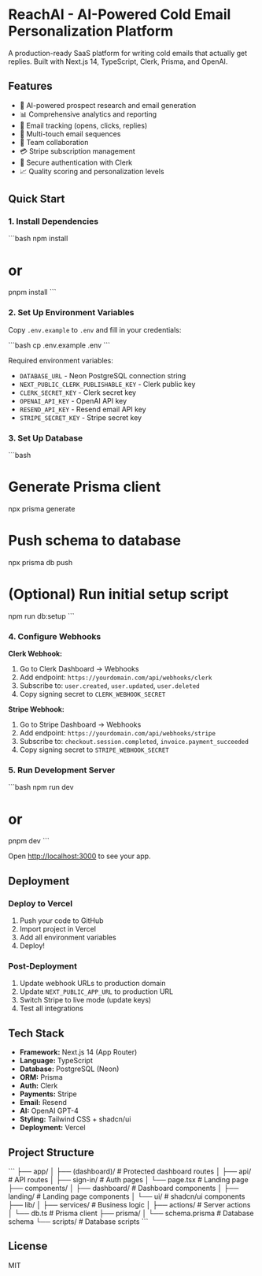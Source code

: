 # ReachAI - AI-Powered Cold Email Personalization Platform

A production-ready SaaS platform for writing cold emails that actually get replies. Built with Next.js 14, TypeScript, Clerk, Prisma, and OpenAI.

## Features

- 🤖 AI-powered prospect research and email generation
- 📊 Comprehensive analytics and reporting
- 📧 Email tracking (opens, clicks, replies)
- 🎯 Multi-touch email sequences
- 👥 Team collaboration
- 💳 Stripe subscription management
- 🔐 Secure authentication with Clerk
- 📈 Quality scoring and personalization levels

## Quick Start

### 1. Install Dependencies

\`\`\`bash
npm install
# or
pnpm install
\`\`\`

### 2. Set Up Environment Variables

Copy `.env.example` to `.env` and fill in your credentials:

\`\`\`bash
cp .env.example .env
\`\`\`

Required environment variables:
- `DATABASE_URL` - Neon PostgreSQL connection string
- `NEXT_PUBLIC_CLERK_PUBLISHABLE_KEY` - Clerk public key
- `CLERK_SECRET_KEY` - Clerk secret key
- `OPENAI_API_KEY` - OpenAI API key
- `RESEND_API_KEY` - Resend email API key
- `STRIPE_SECRET_KEY` - Stripe secret key

### 3. Set Up Database

\`\`\`bash
# Generate Prisma client
npx prisma generate

# Push schema to database
npx prisma db push

# (Optional) Run initial setup script
npm run db:setup
\`\`\`

### 4. Configure Webhooks

**Clerk Webhook:**
1. Go to Clerk Dashboard → Webhooks
2. Add endpoint: `https://yourdomain.com/api/webhooks/clerk`
3. Subscribe to: `user.created`, `user.updated`, `user.deleted`
4. Copy signing secret to `CLERK_WEBHOOK_SECRET`

**Stripe Webhook:**
1. Go to Stripe Dashboard → Webhooks
2. Add endpoint: `https://yourdomain.com/api/webhooks/stripe`
3. Subscribe to: `checkout.session.completed`, `invoice.payment_succeeded`
4. Copy signing secret to `STRIPE_WEBHOOK_SECRET`

### 5. Run Development Server

\`\`\`bash
npm run dev
# or
pnpm dev
\`\`\`

Open [http://localhost:3000](http://localhost:3000) to see your app.

## Deployment

### Deploy to Vercel

1. Push your code to GitHub
2. Import project in Vercel
3. Add all environment variables
4. Deploy!

### Post-Deployment

1. Update webhook URLs to production domain
2. Update `NEXT_PUBLIC_APP_URL` to production URL
3. Switch Stripe to live mode (update keys)
4. Test all integrations

## Tech Stack

- **Framework:** Next.js 14 (App Router)
- **Language:** TypeScript
- **Database:** PostgreSQL (Neon)
- **ORM:** Prisma
- **Auth:** Clerk
- **Payments:** Stripe
- **Email:** Resend
- **AI:** OpenAI GPT-4
- **Styling:** Tailwind CSS + shadcn/ui
- **Deployment:** Vercel

## Project Structure

\`\`\`
├── app/
│   ├── (dashboard)/        # Protected dashboard routes
│   ├── api/                # API routes
│   ├── sign-in/            # Auth pages
│   └── page.tsx            # Landing page
├── components/
│   ├── dashboard/          # Dashboard components
│   ├── landing/            # Landing page components
│   └── ui/                 # shadcn/ui components
├── lib/
│   ├── services/           # Business logic
│   ├── actions/            # Server actions
│   └── db.ts               # Prisma client
├── prisma/
│   └── schema.prisma       # Database schema
└── scripts/                # Database scripts
\`\`\`

## License

MIT
